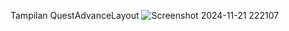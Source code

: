 Tampilan QuestAdvanceLayout
![Screenshot 2024-11-21 222107](https://github.com/user-attachments/assets/fe52f7d0-19b2-4249-bce3-e4c86d93016b)
